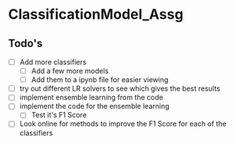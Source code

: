 # ClassificationModel_Assg

## Todo's
- [ ] Add more classifiers
    - [ ] Add a few more models
    - [ ] Add them to a ipynb file for easier viewing
- [ ] try out different LR solvers to see which gives the best results
- [ ] implement ensemble learning from the code
- [ ] implement the code for the ensemble learning
    - [ ] Test it's F1 Score
- [ ] Look online for methods to improve the F1 Score for each of the classifiers